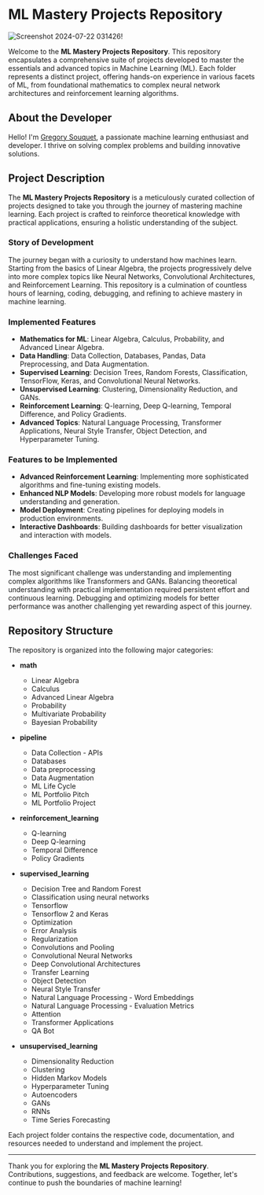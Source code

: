 # ML Mastery Projects Repository

![Screenshot 2024-07-22 031426](https://github.com/user-attachments/assets/ed6d2666-63eb-4fd5-91dd-249d6bcc262e)!

Welcome to the **ML Mastery Projects Repository**. This repository encapsulates a comprehensive suite of projects developed to master the essentials and advanced topics in Machine Learning (ML). Each folder represents a distinct project, offering hands-on experience in various facets of ML, from foundational mathematics to complex neural network architectures and reinforcement learning algorithms.

## About the Developer

Hello! I'm [Gregory Souquet](www.linkedin.com/in/gregory-souquet-89289785), a passionate machine learning enthusiast and developer. I thrive on solving complex problems and building innovative solutions.

## Project Description

The **ML Mastery Projects Repository** is a meticulously curated collection of projects designed to take you through the journey of mastering machine learning. Each project is crafted to reinforce theoretical knowledge with practical applications, ensuring a holistic understanding of the subject.

### Story of Development

The journey began with a curiosity to understand how machines learn. Starting from the basics of Linear Algebra, the projects progressively delve into more complex topics like Neural Networks, Convolutional Architectures, and Reinforcement Learning. This repository is a culmination of countless hours of learning, coding, debugging, and refining to achieve mastery in machine learning.

### Implemented Features

- **Mathematics for ML**: Linear Algebra, Calculus, Probability, and Advanced Linear Algebra.
- **Data Handling**: Data Collection, Databases, Pandas, Data Preprocessing, and Data Augmentation.
- **Supervised Learning**: Decision Trees, Random Forests, Classification, TensorFlow, Keras, and Convolutional Neural Networks.
- **Unsupervised Learning**: Clustering, Dimensionality Reduction, and GANs.
- **Reinforcement Learning**: Q-learning, Deep Q-learning, Temporal Difference, and Policy Gradients.
- **Advanced Topics**: Natural Language Processing, Transformer Applications, Neural Style Transfer, Object Detection, and Hyperparameter Tuning.

### Features to be Implemented

- **Advanced Reinforcement Learning**: Implementing more sophisticated algorithms and fine-tuning existing models.
- **Enhanced NLP Models**: Developing more robust models for language understanding and generation.
- **Model Deployment**: Creating pipelines for deploying models in production environments.
- **Interactive Dashboards**: Building dashboards for better visualization and interaction with models.

### Challenges Faced

The most significant challenge was understanding and implementing complex algorithms like Transformers and GANs. Balancing theoretical understanding with practical implementation required persistent effort and continuous learning. Debugging and optimizing models for better performance was another challenging yet rewarding aspect of this journey.

## Repository Structure

The repository is organized into the following major categories:

- **math**
  - Linear Algebra
  - Calculus
  - Advanced Linear Algebra
  - Probability
  - Multivariate Probability
  - Bayesian Probability

- **pipeline**
  - Data Collection - APIs
  - Databases
  - Data preprocessing
  - Data Augmentation
  - ML Life Cycle
  - ML Portfolio Pitch
  - ML Portfolio Project

- **reinforcement_learning**
  - Q-learning
  - Deep Q-learning
  - Temporal Difference
  - Policy Gradients

- **supervised_learning**
  - Decision Tree and Random Forest
  - Classification using neural networks
  - Tensorflow
  - Tensorflow 2 and Keras
  - Optimization
  - Error Analysis
  - Regularization
  - Convolutions and Pooling
  - Convolutional Neural Networks
  - Deep Convolutional Architectures
  - Transfer Learning
  - Object Detection
  - Neural Style Transfer
  - Natural Language Processing - Word Embeddings
  - Natural Language Processing - Evaluation Metrics
  - Attention
  - Transformer Applications
  - QA Bot

- **unsupervised_learning**
  - Dimensionality Reduction
  - Clustering
  - Hidden Markov Models
  - Hyperparameter Tuning
  - Autoencoders
  - GANs
  - RNNs
  - Time Series Forecasting

Each project folder contains the respective code, documentation, and resources needed to understand and implement the project.

---

Thank you for exploring the **ML Mastery Projects Repository**. Contributions, suggestions, and feedback are welcome. Together, let's continue to push the boundaries of machine learning!
